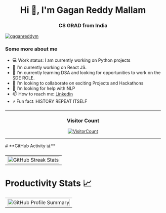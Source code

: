 <h1 align="center">Hi 👋, I'm Gagan Reddy Mallam</h1>
<h3 align="center">CS GRAD from India</h3>

<p align="left"> <a href="https://twitter.com/gaganreddym" target="blank"><img src="https://img.shields.io/twitter/follow/gaganreddym?logo=twitter&style=for-the-badge" alt="gaganreddym" /></a> </p>

### Some more about me
- 💻 Work status: I am currently working on Python projects
- 🔭 I’m currently working on React JS. 
- 🌱 I’m currently learning DSA and looking for opportunities to work on the SDE ROLE. 
- 👯 I’m looking to collaborate on exciting Projects and Hackathons
- 🤔 I’m looking for help with NLP
- 📫 How to reach me: [Linkedin](https://www.linkedin.com/in/gaganreddymallam/)
- ⚡ Fun fact: HISTORY REPEAT ITSELF
  
<hr>

<h3 align="center">Visitor Count</h3>
<a align="center" href="https://profile-counter.glitch.me/{GaganReddyin}/count.svg">
  
  ![VisitorCount](https://profile-counter.glitch.me/{GaganReddyin}/count.svg)  
  
</a>

<hr>
# **GitHub Activity 📊**
<table>
   <tr>
      <td><img src="https://github-readme-streak-stats.herokuapp.com/?user=GaganReddyin&theme=tokyonight"  display=block width=100% height=auto alt="GitHub Streak Stats" ></td>
   </tr>
</table>

# **Productivity Stats 📈**
<table>
   <tr>
      <td><img src="https://github-profile-summary-cards.vercel.app/api/cards/profile-details?username=GaganReddyin&theme=monokai"  display=block width=100% height=auto alt="GitHub Profile Summary" ></td>
   </tr>
</table>

